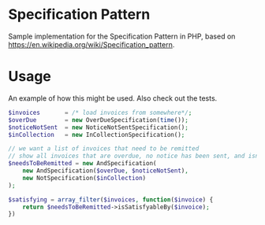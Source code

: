 # Specification Pattern

Sample implementation for the Specification Pattern in PHP, based on https://en.wikipedia.org/wiki/Specification_pattern.

# Usage

An example of how this might be used. Also check out the tests.

```php
$invoices       = /* load invoices from somewhere*/;
$overDue        = new OverDueSpecification(time());
$noticeNotSent  = new NoticeNotSentSpecification();
$inCollection   = new InCollectionSpecification();

// we want a list of invoices that need to be remitted
// show all invoices that are overdue, no notice has been sent, and isn't in collection
$needsToBeRemitted = new AndSpecification(
    new AndSpecification($overDue, $noticeNotSent),
    new NotSpecification($inCollection)
);

$satisfying = array_filter($invoices, function($invoice) {
    return $needsToBeRemitted->isSatisfyableBy($invoice);
})
```
